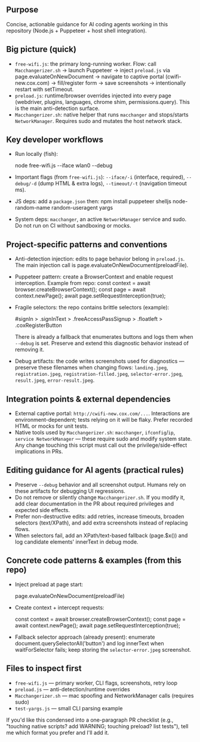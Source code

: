 ## Purpose

Concise, actionable guidance for AI coding agents working in this repository (Node.js + Puppeteer + host shell integration).

## Big picture (quick)

- `free-wifi.js`: the primary long-running worker. Flow: call `Macchangerizer.sh` → launch Puppeteer → inject `preload.js` via page.evaluateOnNewDocument → navigate to captive portal (cwifi-new.cox.com) → fill/register form → save screenshots → intentionally restart with setTimeout.
- `preload.js`: runtime/browser overrides injected into every page (webdriver, plugins, languages, chrome shim, permissions.query). This is the main anti-detection surface.
- `Macchangerizer.sh`: native helper that runs `macchanger` and stops/starts `NetworkManager`. Requires sudo and mutates the host network stack.

## Key developer workflows

- Run locally (fish):

  node free-wifi.js --iface wlan0 --debug

- Important flags (from `free-wifi.js`): `--iface/-i` (interface, required), `--debug/-d` (dump HTML & extra logs), `--timeout/-t` (navigation timeout ms).
- JS deps: add a `package.json` then: npm install puppeteer shelljs node-random-name random-useragent yargs
- System deps: `macchanger`, an active `NetworkManager` service and sudo. Do not run on CI without sandboxing or mocks.

## Project-specific patterns and conventions

- Anti-detection injection: edits to page behavior belong in `preload.js`. The main injection call is page.evaluateOnNewDocument(preloadFile).
- Puppeteer pattern: create a BrowserContext and enable request interception. Example from repo: const context = await browser.createBrowserContext(); const page = await context.newPage(); await page.setRequestInterception(true);
- Fragile selectors: the repo contains brittle selectors (example):

  #signIn > .signInText > .freeAccessPassSignup > .floatleft > .coxRegisterButton

  There is already a fallback that enumerates buttons and logs them when `--debug` is set. Preserve and extend this diagnostic behavior instead of removing it.
- Debug artifacts: the code writes screenshots used for diagnostics — preserve these filenames when changing flows: `landing.jpeg`, `registration.jpeg`, `registration-filled.jpeg`, `selector-error.jpeg`, `result.jpeg`, `error-result.jpeg`.

## Integration points & external dependencies

- External captive portal: `http://cwifi-new.cox.com/...`. Interactions are environment-dependent; tests relying on it will be flaky. Prefer recorded HTML or mocks for unit tests.
- Native tools used by `Macchangerizer.sh`: `macchanger`, `ifconfig`/`ip`, `service NetworkManager` — these require sudo and modify system state. Any change touching this script must call out the privilege/side-effect implications in PRs.

## Editing guidance for AI agents (practical rules)

- Preserve `--debug` behavior and all screenshot output. Humans rely on these artifacts for debugging UI regressions.
- Do not remove or silently change `Macchangerizer.sh`. If you modify it, add clear documentation in the PR about required privileges and expected side effects.
- Prefer non-destructive edits: add retries, increase timeouts, broaden selectors (text/XPath), and add extra screenshots instead of replacing flows.
- When selectors fail, add an XPath/text-based fallback (page.$x()) and log candidate elements' innerText in debug mode.

## Concrete code patterns & examples (from this repo)

- Inject preload at page start:

  page.evaluateOnNewDocument(preloadFile)

- Create context + intercept requests:

  const context = await browser.createBrowserContext();
  const page = await context.newPage();
  await page.setRequestInterception(true);

- Fallback selector approach (already present): enumerate document.querySelectorAll('button') and log innerText when waitForSelector fails; keep storing the `selector-error.jpeg` screenshot.

## Files to inspect first

- `free-wifi.js` — primary worker, CLI flags, screenshots, retry loop
- `preload.js` — anti-detection/runtime overrides
- `Macchangerizer.sh` — mac spoofing and NetworkManager calls (requires sudo)
- `test-yargs.js` — small CLI parsing example


If you'd like this condensed into a one-paragraph PR checklist (e.g., "touching native scripts? add WARNING; touching preload? list tests"), tell me which format you prefer and I'll add it.
